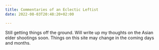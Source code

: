 ```yaml
---
title: Commentaries of an Eclectic Leftist
date: 2022-08-03T20:48:20+02:00

---
```


Still getting things off the ground. Will write up my thoughts on the Asian elder shootings soon.
Things on this site may change in the coming days and months.
